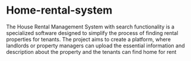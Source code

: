 # Home-rental-system
The House Rental Management System with search functionality is a specialized software designed to simplify the process of finding rental properties for tenants. The project aims to create a platform, where landlords or property managers can upload the essential information and description about the property and the tenants can find home for rent
